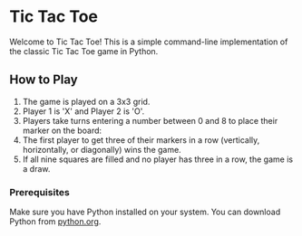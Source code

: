 # Tic Tac Toe

Welcome to Tic Tac Toe! This is a simple command-line implementation of the classic Tic Tac Toe game in Python.

## How to Play
1. The game is played on a 3x3 grid.
2. Player 1 is 'X' and Player 2 is 'O'.
3. Players take turns entering a number between 0 and 8 to place their marker on the board:
4. The first player to get three of their markers in a row (vertically, horizontally, or diagonally) wins the game.
5. If all nine squares are filled and no player has three in a row, the game is a draw.

### Prerequisites
Make sure you have Python installed on your system. You can download Python from [python.org](https://www.python.org/).
